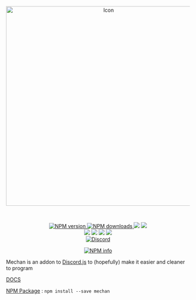 ﻿<div align="center">
  <br />
  <p>
    <a href="https://github.com/DusterTheFirst/Mechan"><img src="" width="546" alt="Icon" /></a>
  </p>
  <br/>
  <p>
    <a href="https://www.npmjs.com/package/mechan" align="center" style="width:100%">
      <img src="https://img.shields.io/npm/v/mechan.svg?maxAge=3600" alt="NPM version" />
      <img src="https://img.shields.io/npm/dt/mechan.svg?maxAge=3600&colorB=1081C2" alt="NPM downloads" />
    </a>
    <a href="https://github.com/DusterTheFirst/Mechan/graphs/contributors"><img src="https://img.shields.io/github/contributors/DusterTheFirst/Mechan.svg"></a>
    <a href="https://github.com/DusterTheFirst/Mechan/blob/master/Licence"><img src="https://img.shields.io/github/license/DusterTheFirst/Mechan.svg"></a>
    <br>
    <a href="https://codeclimate.com/github/DusterTheFirst/Mechan"><img src="https://codeclimate.com/github/DusterTheFirst/Mechan/badges/gpa.svg"/></a>
    <a href="https://codeclimate.com/github/DusterTheFirst/Mechan"><img src="https://codeclimate.com/github/DusterTheFirst/Mechan/badges/issue_count.svg" /></a>
    <a href="https://github.com/DusterTheFirst/Mechan/issues"><img src="https://img.shields.io/github/issues/DusterTheFirst/Mechan.svg"/></a>
    <a href="https://github.com/DusterTheFirst/Mechan/pulls"><img src="https://img.shields.io/github/issues-pr/DusterTheFirst/Mechan.svg"/></a>
	<br>
	<a href="https://discord.gg/7WHEdsq"><img src="https://img.shields.io/discord/335908837355814923.svg?label=Discord&colorA=7289DA&colorB=99AAB5" alt="Discord"></a>
  </p>
  <p>
    <a href="https://nodei.co/npm/mechan/"><img src="https://nodei.co/npm/mechan.svg?downloads=true&stars=true" alt="NPM info" /></a>
  </p>
</div>

Mechan is an addon to [Discord.js](https://discord.js.org/#/) to (hopefully) make it easier and cleaner to program

[DOCS](https://github.com/DusterTheFirst/Mechan/wiki)

[NPM Package](https://www.npmjs.com/package/mechan) : ```npm install --save mechan```